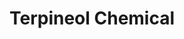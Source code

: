 ---
name: Terpineol Chemical
title: Terpineol Chemical
details:
  - detail:
      key: Form
      value: Liquid
  - detail:
      key: Packaging Size
      value: 5,25,200 Kg
  - detail:
      key: Brand
      value: Natural Aroma
  - detail:
      key: Packaging Type
      value: Can,Barrel
  - detail:
      key: Cas Number
      value: 8000-41-7
  - detail:
      key: Flash Point
      value: 88 deg C (190 deg F; 361 K)
  - detail:
      key: Solubility In Water
      value: Very Slighty Soluble In Water,Soluble In 60% Alcohol.
  - detail:
      key: Boiling Point
      value: 219 deg C
  - detail:
      key: Molecular Formula
      value: C10H18O
  - detail:
      key: Appearance
      value: Colorless,slightly viscous liquid
  - detail:
      key: Purity
      value: 90%
  - detail:
      key: Refractive Index
      value: 1.48 to 1.49 (at 20 deg C)
  - detail:
      key: Acid Value
      value: 0.5 Max (0.0332)
  - detail:
      key: Specific Gravity
      value: 0.925 - 0.94 (at 20 deg C)
  - detail:
      key: Melting Point
      value: 31-35 deg C
  - detail:
      key: Taste
      value: Sweet
  - detail:
      key: Density
      value: 934 kg/m3
  - detail:
      key: Molar Mass
      value: 154.25 g/mol
showOnHome: false
thumbnail: https://5.imimg.com/data5/SELLER/Default/2021/12/NR/MN/XR/3823480/terpineol-chemical-500x500.jpg
productImages:
  - https://ucarecdn.com/8213c725-21d0-4ac0-ad5e-c1975c20032b/
category: aroma chemicals
---